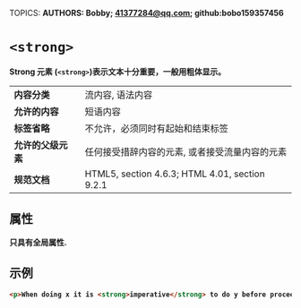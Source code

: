 TOPICS: <strong>
AUTHORS: Bobby; 41377284@qq.com; github:bobo159357456

# `<strong>`

Strong 元素 (`<strong>`)表示文本十分重要，一般用粗体显示。

|  |  |
| :-- | :-- |
| **内容分类** | 流内容, 语法内容 |
| **允许的内容** | 短语内容 |
| **标签省略** | 不允许，必须同时有起始和结束标签 |
| **允许的父级元素** | 任何接受措辞内容的元素, 或者接受流量内容的元素 |
| **规范文档** | HTML5, section 4.6.3; HTML 4.01, section 9.2.1 |

## 属性

只具有全局属性.

## 示例

```html
<p>When doing x it is <strong>imperative</strong> to do y before proceeding.</p>
```
